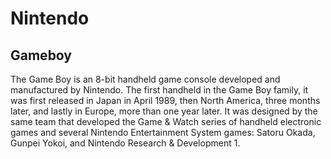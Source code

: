 # Nintendo

## Gameboy

The Game Boy is an 8-bit handheld game console developed and manufactured by Nintendo.
The first handheld in the Game Boy family, it was first released in Japan in April 1989,
then North America, three months later, and lastly in Europe, more than one year later.
It was designed by the same team that developed the Game & Watch series of handheld electronic games
and several Nintendo Entertainment System games: Satoru Okada, Gunpei Yokoi, and Nintendo Research & Development 1.
